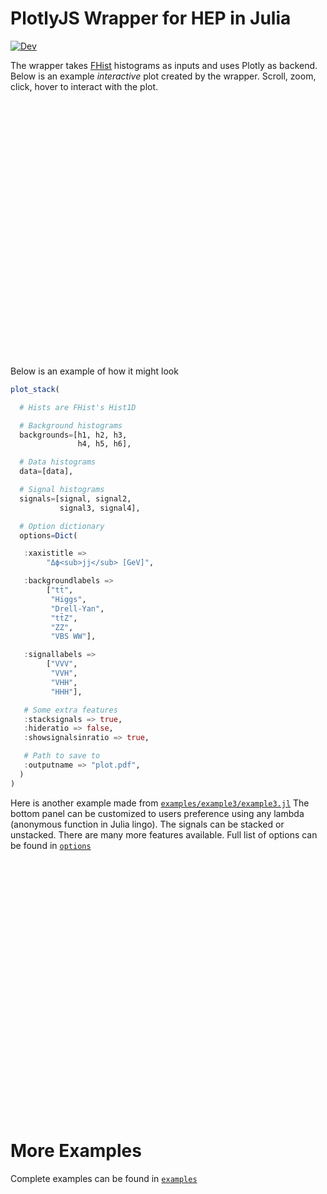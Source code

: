 # PlotlyJS Wrapper for HEP in Julia

[![Dev](https://img.shields.io/badge/docs-dev-blue.svg)](https://sgnoohc.github.io/PlotlyJSWrapper.jl/dev/)

The wrapper takes [FHist](https://github.com/Moelf/FHist.jl) histograms as inputs and uses Plotly as backend.
Below is an example <i>interactive</i> plot created by the wrapper.
Scroll, zoom, click, hover to interact with the plot.

<div style="text-align:center;width:100%;height:410px;overflow:hidden">
<!-- <iframe src="plot.html" width="520" height="620" frameBorder="0">
</iframe> -->
<iframe id="github-iframe" src="" width="520" height="620" frameBorder="0" style="-webkit-transform:scale(0.66);-webkit-transform-origin: 0 0;"></iframe>
<script>
    fetch('https://api.github.com/repos/sgnoohc/PlotlyJSWrapper.jl/contents/examples/example1/plot.html')
        .then(function(response) {
            return response.json();
        }).then(function(data) {
            var iframe = document.getElementById('github-iframe');
            iframe.src = 'data:text/html;base64;charset=utf-8,' + encodeURIComponent(data['content']);
        });
</script>
</div>

Below is an example of how it might look

```julia
plot_stack(

  # Hists are FHist's Hist1D

  # Background histograms
  backgrounds=[h1, h2, h3,
               h4, h5, h6],

  # Data histograms
  data=[data],

  # Signal histograms
  signals=[signal, signal2,
           signal3, signal4],

  # Option dictionary
  options=Dict(

   :xaxistitle =>
        "Δϕ<sub>jj</sub> [GeV]",

   :backgroundlabels =>
        ["tt̄",
         "Higgs",
         "Drell-Yan",
         "tt̄Z",
         "ZZ",
         "VBS WW"],

   :signallabels =>
        ["VVV",
         "VVH",
         "VHH",
         "HHH"],

   # Some extra features
   :stacksignals => true,
   :hideratio => false,
   :showsignalsinratio => true,

   # Path to save to
   :outputname => "plot.pdf",
  )
)
```


Here is another example made from [`examples/example3/example3.jl`](https://github.com/sgnoohc/PlotlyJSWrapper.jl/blob/main/examples/example3/example3.jl)
The bottom panel can be customized to users preference using any lambda (anonymous function in Julia lingo).
The signals can be stacked or unstacked.
There are many more features available.
Full list of options can be found in [`options`](https://sgnoohc.github.io/PlotlyJSWrapper.jl/dev/api/#PlotlyJSWrapper.default_options)

<div style="text-align:center;width:100%;height:410px;overflow:hidden">
<!-- <iframe src="plot.html" width="520" height="620" frameBorder="0">
</iframe> -->
<iframe id="github-iframe2" src="" width="520" height="620" frameBorder="0" style="-webkit-transform:scale(0.66);-webkit-transform-origin: 0 0;"></iframe>
<script>
    fetch('https://api.github.com/repos/sgnoohc/PlotlyJSWrapper.jl/contents/examples/example3/plot.html')
        .then(function(response) {
            return response.json();
        }).then(function(data) {
            var iframe = document.getElementById('github-iframe2');
            iframe.src = 'data:text/html;base64;charset=utf-8,' + encodeURIComponent(data['content']);
        });
</script>
</div>

# More Examples

Complete examples can be found in [`examples`](https://github.com/sgnoohc/PlotlyJSWrapper.jl/blob/main/examples)
